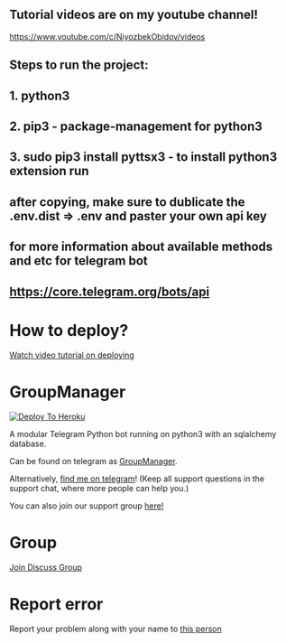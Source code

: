 ## Tutorial videos are on my youtube channel!
https://www.youtube.com/c/NiyozbekObidov/videos

## Steps to run the project: 

## 1. python3
## 2. pip3 - package-management for python3
## 3. sudo pip3 install pyttsx3 - to install python3 extension run 

## after copying, make sure to dublicate the .env.dist => .env and paster your own api key

## for more information about available methods and etc for telegram bot 
## https://core.telegram.org/bots/api


# How to deploy?
[Watch video tutorial on deploying](https://youtu.be/gXXFpTAk6Vo)

# GroupManager

[![Deploy To Heroku](https://www.herokucdn.com/deploy/button.svg)](https://dashboard.heroku.com/new?template=https%3A%2F%2Fgithub.com%2Fniyozbek%2Fniyozbek-simple-python-telegram-bot)

A modular Telegram Python bot running on python3 with an sqlalchemy database.

Can be found on telegram as [GroupManager](https://t.me/tg_groupmanagerbot).

Alternatively, [find me on telegram](https://t.me/xditya)! (Keep all support questions in the support chat, where more people can help you.)

You can also join our support group [here!](https://t.me/tg_groupmanagerbot)

# Group
[Join Discuss Group](https://t.me/giveaways_24hrs)

# Report error
Report your problem along with your name to [this person](https://t.me/xditya)

